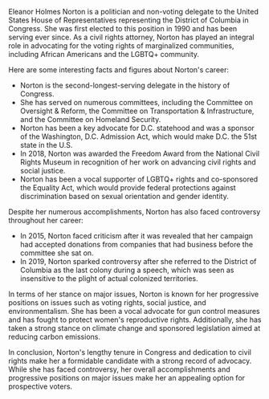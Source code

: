 Eleanor Holmes Norton is a politician and non-voting delegate to the United States House of Representatives representing the District of Columbia in Congress. She was first elected to this position in 1990 and has been serving ever since. As a civil rights attorney, Norton has played an integral role in advocating for the voting rights of marginalized communities, including African Americans and the LGBTQ+ community.

Here are some interesting facts and figures about Norton's career:

- Norton is the second-longest-serving delegate in the history of Congress.
- She has served on numerous committees, including the Committee on Oversight & Reform, the Committee on Transportation & Infrastructure, and the Committee on Homeland Security.
- Norton has been a key advocate for D.C. statehood and was a sponsor of the Washington, D.C. Admission Act, which would make D.C. the 51st state in the U.S.
- In 2018, Norton was awarded the Freedom Award from the National Civil Rights Museum in recognition of her work on advancing civil rights and social justice.
- Norton has been a vocal supporter of LGBTQ+ rights and co-sponsored the Equality Act, which would provide federal protections against discrimination based on sexual orientation and gender identity.

Despite her numerous accomplishments, Norton has also faced controversy throughout her career:

- In 2015, Norton faced criticism after it was revealed that her campaign had accepted donations from companies that had business before the committee she sat on.
- In 2019, Norton sparked controversy after she referred to the District of Columbia as the last colony during a speech, which was seen as insensitive to the plight of actual colonized territories.

In terms of her stance on major issues, Norton is known for her progressive positions on issues such as voting rights, social justice, and environmentalism. She has been a vocal advocate for gun control measures and has fought to protect women's reproductive rights. Additionally, she has taken a strong stance on climate change and sponsored legislation aimed at reducing carbon emissions.

In conclusion, Norton's lengthy tenure in Congress and dedication to civil rights make her a formidable candidate with a strong record of advocacy. While she has faced controversy, her overall accomplishments and progressive positions on major issues make her an appealing option for prospective voters.

